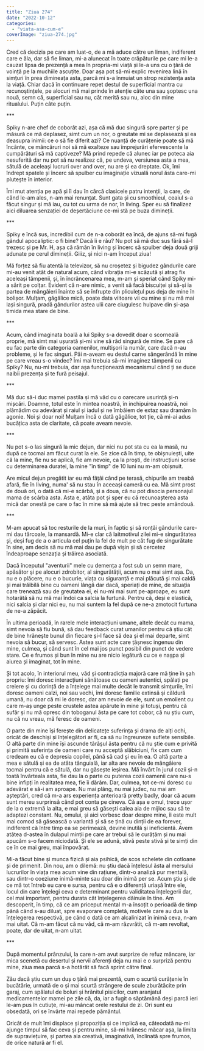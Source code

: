 ```yaml
---
title: "Ziua 274"
date: "2022-10-12"
categories: 
  - "viata-asa-cum-e"
coverImage: "ziua-274.jpg"
---
```


Cred că decizia pe care am luat-o, de a mă aduce către un liman, indiferent care e ăla, dar să fie liman, mi-a alunecat în toate crăpăturile pe care mi le-a cauzat lipsa de prezență a mea în propria-mi viață și le-a uns cu o țâră de voință pe la muchiile ascuțite. Doar așa pot să-mi explic revenirea lină în simțuri în prea dimineața asta, parcă mi s-a înmuiat un strop rezistența asta la viață. Chiar dacă în continuare repet destul de superficial mantra cu recunoștințele, pe alocuri mă mai prinde în atenție câte una sau șoptesc una nouă, semn că, superficial sau nu, cât merită sau nu, aloc din mine ritualului. Puțin câte puțin.

\*\*\*

Spiky n-are chef de coborât azi, așa că mă duc singură spre parter și pe măsură ce mă deplasez, simt cum un nor, o greutate mi se deplasează și ea deasupra inimii: ce o să fie diferit azi? Ce nuanță de curățenie poate să mă încânte, ce mâncăruri noi să mă exalteze sau împrejurări efervescente la cumpărături să mă captiveze? Mă prind repede că alunec iar pe poteca aia nesuferită dar nu pot să nu realizez că, pe undeva, versiunea asta a mea, sătulă de aceleași lucruri over and over, nu are și ea dreptate. Ok, îmi îndrept spatele și încerc să spulber cu imaginație vizuală norul ăsta care-mi plutește în interior.

Îmi mut atenția pe apă și îi dau în cârcă clasicele patru intenții, la care, de când le-am ales, n-am mai renunțat. Sunt gata și cu smoothieul, ceaiul s-a făcut singur și mă iau, cu tot cu urma de nor, în living. Sper eu să finalizez aici diluarea senzației de deșertăciune ce-mi stă pe buza dimineții.

\*\*\*

Spiky e încă sus, incredibil cum de n-a coborât ea încă, de ajuns să-mi fugă gândul apocaliptic: o fi bine? Dacă îi e rău? Nu pot să mă duc sus fără să-l trezesc și pe Mr. H, așa că rămân în living și încerc să spulber deja două griji adunate pe cerul dimineții. Giiiz, și nici n-am început ziua!

Mă forțez să fiu atentă la televizor, să nu croșetez și bigudez gândurile care mi-au venit atât de natural acum, când vibrația mi-e scăzută și atrag fix aceleași tâmpenii, și, în încrâncenarea mea, m-am și speriat când Spiky mi-a sărit pe colțar. Evident că n-are nimic, a venit să facă biscuiței și să-și ia partea de mângâieri înainte să se înfrupte din pliculețul pus deja de mine în bolișor. Mulțam, găgălice mică, poate data viitoare vii cu mine și nu mă mai lași singură, pradă gândurilor astea ulii care ciugulesc hulpave din și-așa timida mea stare de bine.

\*\*\*

Acum, când imaginata boală a lui Spiky s-a dovedit doar o scorneală proprie, mă simt mai ușurată și-mi vine să râd singură de mine. Se pare că eu fac parte din categoria oamenilor, multișori la număr, care dacă n-au probleme, și le fac singuri. Păi n-aveam eu destul carne sângerândă în mine pe care vreau s-o vindec? Îmi mai trebuia să-mi imaginez tâmpenii cu Spiky? Nu, nu-mi trebuia, dar așa funcționează mecanismul când ți se duce naibii prezența și te fură peisajul. 

\*\*\*

Mă duc să-i duc mamei pastila și mă văd cu o oarecare usurință și-n mișcări. Doamne, totul este în mintea noastră, în inchipuirea noastră, noi plămădim cu adevărat și raiul și iadul și ne îmbăiem de extaz sau dramăm în agonie. Noi și doar noi! Mulțam încă o dată găgălice, tot ție, că mi-ai adus bucățica asta de claritate, că poate aveam nevoie.

\*\*\*

Nu pot s-o las singură la mic dejun, dar nici nu pot sta cu ea la masă, nu după ce tocmai am făcut curat la ele. Se zice că în timp, te obișnuiești, uite că la mine, fie nu se aplică, fie am nevoie, ca la proști, de instrucțiuni scrise cu determinarea duratei, la mine "în timp" de 10 luni nu m-am obișnuit. 

Are micul dejun pregătit iar eu mă fâțâi când pe terasă, chipurile am treabă afară, fie în living, numa' să nu stau în aceeași cameră cu ea. Mă simt prost de două ori, o dată că mi-e scârbă, și a doua, că nu pot disocia personajul mama de scârba asta. Asta e, atâta pot și sper eu că recunoașterea asta mică dar onestă pe care o fac în mine să mă ajute să trec peste amândouă.

\*\*\*

M-am apucat să toc resturile de la muri, în faptic și să ronțăi gândurile care-mi dau târcoale, la mansardă. Mi-e clar că laitmotivul zilei mi-e singurătatea și, deși fug de a o articula cel puțin la fel de mult pe cât fug de singurătate în sine, am decis să nu mă mai dau pe după vișin și să cercetez îndeaproape senzația și trăirea asociată. 

Dacă începutul "aventurii" mele cu demența a fost sub un semn mare, apăsător și pe alocuri zdrobitor, al singurătății, acum nu o mai simt așa. Da, nu e o plăcere, nu e o bucurie, viața cu siguranță e mai plăcută și mai caldă și mai trăibilă bine cu oameni lângă dar dacă, speriați de mine, de situația care trenează sau de greutatea ei, ei nu-mi mai sunt pe-aproape, eu sunt hotarâtă să nu mă mai îndoi ca salcia la furtună. Pentru că, deși e elastică, nici salcia și clar nici eu, nu mai suntem la fel după ce ne-a zmotocit furtuna de ne-a zăpăcit. 

În ultima perioadă, în rarele mele interacțiuni umane, altele decât cu mama, simt nevoia să fiu bună, să dau feedback curat umanilor pentru că știu cât de bine hrănește bunul din fiecare și-l face să dea și el mai departe, simt nevoia să bucur, să servesc. Astea sunt acte care țâșnesc ingenuu din mine, culmea, și când sunt în cel mai jos punct posibil din punct de vedere stare. Ce e frumos și bun în mine nu are nicio legătură cu ce e nașpa și aiurea și imaginat, tot în mine.

Și tot acolo, în interiorul meu, văd și contradicția majoră care mă ține în șah propriu: îmi doresc interacțiuni sănătoase cu oameni autentici, spălați pe creiere și cu dorință de a înțelege mai multe decât le transmit simțurile, îmi doresc oameni calzi, noi sau vechi, îmi doresc familie extinsă și căldură umană, nu doar că mi le doresc, dar am nevoie de ele, sunt un emolient cu care m-aș unge peste crustele astea apărute în mine și totuși, pentru că sufăr și nu mă opresc din toboganul ăsta pe care tot cobor, că nu știu cum, nu că nu vreau, mă feresc de oameni.

O parte din mine își ferește din delicatețe suferința și drama de alți ochi, oricât de deschiși și înțelegători ar fi, ca să nu îngreuneze suflete sensibile. O altă parte din mine își ascunde târâșul ăsta pentru că nu știe cum e privită și primită suferința de oameni care nu acceptă slăbiciuni, fix cam cum credeam eu că e depresia copilei, până să cad și eu în ea. O altă parte a mea e sătulă și ea de atâta tânguială, iar alta are nevoie de mângâiere tocmai pentru că e sătulă, dar nu găsește ieșirea. Mă învârt în jurul cozii și-n toată învârteala asta, fie dau la o parte cu puterea cozii oamenii care nu-s bine infipți în realitatea mea, fie îi dărâm. Dar, culmea, tot ce-mi doresc cu adevărat e să-i am aproape. Nu mai plâng, nu mai judec, nu mai am așteptări, cred că m-a ars experiența anterioară pretty badly, doar că acum sunt mereu surprinsă când pot conta pe cineva. Că așa e omul, trece ușor de la o extremă la alta, e mai greu să găsești calea aia de mijloc sau să te adaptezi constant. Nu, omului, și aici vorbesc doar despre mine, îi este mult mai comod să găsească o variantă și să se țină cu dinții de ea forever, indiferent că între timp ea se perimează, devine inutilă și ineficientă. Avem atâtea d-astea în dulapul minții pe care ar trebui să le curățăm și nu mai apucăm s-o facem niciodată. Și ele se adună, stivă peste stivă și te simți din ce în ce mai greu, mai împovărat. 

Mi-a făcut bine și munca fizică și aia psihică, de scos schelete din cotloane și de primenit. Din nou, am o dilemă: nu știu dacă înțelesul ăsta al mersului lucrurilor în viața mea acum vine din rațiune, dintr-o analiză pur mentală, sau dintr-o coeziune inimă-minte sau doar din inimă per se. Acum știu și de ce mă tot întreb eu care e sursa, pentru că e o diferență uriașă între ele, locul din care înțelegi ceva e determinant pentru validitatea înțelegerii dar, cel mai important, pentru durata cât înțelegerea dăinuie în tine. Am descoperit, în timp, că ce am priceput mental m-a însoțit o perioadă de timp până când s-au diluat, spre evaporare completă, motivele care au dus la înțelegerea respectivă, pe când o dată ce am alcalinizat în inimă ceva, n-am mai uitat. Că m-am făcut că nu văd, că m-am răzvrătit, că m-am revoltat, poate, dar de uitat, n-am uitat.

\*\*\*

După momentul prânzului, la care n-am avut surprize de refuz mâncare, iar mica scenetă cu desertul și nervii aferenți deja nu mai e o surpriză pentru mine, ziua mea parcă s-a hotărât să facă sprint către final.

Zău dacă știu cum un duș o țâră mai prezentă, cum o scurtă curățenie în bucătărie, urmată de o și mai scurtă strângere de scule zburătăcite prin garaj, cum spălatul de boluri și hrănitul pisicilor, cum aranjatul medicamentelor mamei pe zile că, da, iar a fugit o săptămână deși parcă ieri le-am pus în cutiuțe, mi-au mâncat orele restului de zi. Ori sunt eu obsedată, ori se învârte mai repede pământul. 

Oricât de mult îmi displace și propoziția și ce implică ea, câteodată nu-mi ajunge timpul să fac ceva și pentru mine, să-mi hrănesc măcar așa, la limita de supraviețuire, și partea aia creativă, imaginativă, înclinată spre frumos, de orice natură ar fi el.

